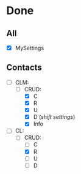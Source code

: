 # Done

## All
- [x] MySettings

## Contacts
- [ ] CLM:
  - [ ] CRUD:
    - [x] C
    - [x] R
    - [x] U
    - [x] D (*shift settings*)
    - [x] Info
- [ ] CL:
  - [ ] CRUD:
    - [ ] C
    - [x] R
    - [ ] U
    - [ ] D
